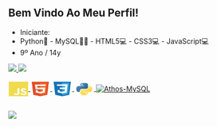 ## Bem Vindo Ao Meu Perfil!
 - Iniciante:
 - Python🐍 - MySQL💸🎲 - HTML5💻 - CSS3💻 - JavaScript💻
 - 9º Ano / 14y

 <div>
  <a href="https://github.com/AthosFB">
  <img height="180em" src="https://github-readme-stats.vercel.app/api?username=AthosFB&show_icons=true&theme=merko&include_all_commits=true&count_private=true"/>
  <img height="180em" src="https://github-readme-stats.vercel.app/api/top-langs/?username=AthosFB&layout=compact&langs_count=7&theme=merko"/>
</div>
  
  
  
<div style="display: inline_block"><br>
  <img align="center" alt="Athos-Js" height="30" width="40" src="https://raw.githubusercontent.com/devicons/devicon/master/icons/javascript/javascript-plain.svg">
  <img align="center" alt="Athos-HTML" height="30" width="40" src="https://raw.githubusercontent.com/devicons/devicon/master/icons/html5/html5-original.svg">
  <img align="center" alt="Athos-CSS" height="30" width="40" src="https://raw.githubusercontent.com/devicons/devicon/master/icons/css3/css3-original.svg">
  <img align="center" alt="Athos-Python" height="30" width="40" src="https://raw.githubusercontent.com/devicons/devicon/master/icons/python/python-original.svg">
  <img align="center" alt="Athos-MySQL" height="60" width="60" src="https://waresoft.com.br/wp-content/uploads/2021/04/MySQL_Logo_600x600.png">
</div>
 
  ##
 
<div> 
  <a href="https://www.instagram.com/athosfavaron/" target="_blank"><img src="https://img.shields.io/badge/-Instagram-%23E4405F?style=for-the-badge&logo=instagram&logoColor=black" target="_blank"></a>
 
</div>
